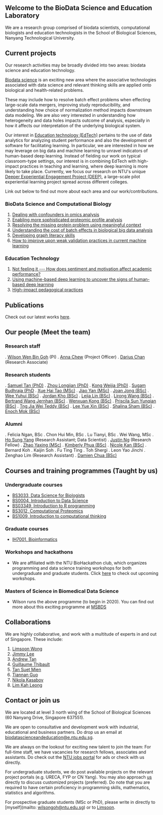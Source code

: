 <!-- Global site tag (gtag.js) - Google Analytics -->
<script async src="https://www.googletagmanager.com/gtag/js?id=UA-155158305-1"></script>
<script>
  window.dataLayer = window.dataLayer || [];
  function gtag(){dataLayer.push(arguments);}
  gtag('js', new Date());

  gtag('config', 'UA-155158305-1');
</script>

## Welcome to the BioData Science and Education Laboratory
We are a research group comprised of biodata scientists, computational biologists and education technologists in the School of Biological Sciences, Nanyang Technological University.

## Current projects
Our research activities may be broadly divided into two areas: biodata science and education technology.

[Biodata science](https://gohwils.github.io/biodatascience/biodatascience) is an exciting new area where the associative technologies associated with data science and relevant thinking skills are applied onto biological and health-related problems.

These may include how to resolve batch effect problems when effecting large-scale data mergers, improving study reproducibility, and understanding how choice of normalization method impacts downstream data modeling. We are also very interested in understanding how heterogeneity and data holes impacts outcome of analysis, especially in how it affects our interpretation of the underlying biological system.

Our interest in [Education technology (EdTech)](https://gohwils.github.io/biodatascience/edtech)  pertains to the use of data analytics for analyzing student performance and also the development of software for facilitating learning. In particular, we are interested in how we may leverage on big data and machine learning to unravel indicators of human-based deep learning. Instead of fielding our work on typical classroom-type settings, our interest is in combining EdTech with high-impact practices in teaching and learning, where deep learning is more likely to take place. Currently, we focus our research on NTU's unique [Deeper Experiential Engagement Project (DEEP)](https://gohwils.github.io/biodatascience/deep_programme), a large-scale pilot experiential learning project spread across different colleges.

Link out below to find out more about each area and our work/contributions.

### BioData Science and Computational Biology
1. [Dealing with confounders in omics analysis](https://gohwils.github.io/biodatascience/confounders)
2. [Enabling more sophisticated proteomic profile analysis](https://gohwils.github.io/biodatascience/proteomics)
3. [Resolving the missing protein problem using meaningful context](https://gohwils.github.io/biodatascience/mpp)
4. [Understanding the cost of batch effects in biological big data analysis](https://gohwils.github.io/biodatascience/batcheffects)
5. [Developing graph literacy skills](https://gohwils.github.io/biodatascience/graphliteracy)
6. [How to improve upon weak validation practices in current machine learning](https://gohwils.github.io/biodatascience/weakvalidationpractice)

### Education Technology
1. [Not feeling it --- How does sentiment and motivation affect academic performance?](https://gohwils.github.io/biodatascience/ACE)
2. [Using machine-based deep learning to uncover the signs of human-based deep learning](https://gohwils.github.io/biodatascience/deeplearning)
3. [High-impact pedagogical practices](https://gohwils.github.io/biodatascience/hips)

## Publications
Check out our latest works [here](https://gohwils.github.io/biodatascience/publications). 

## Our people (Meet the team)
### Research staff
. [Wilson Wen Bin Goh](https://gohwils.github.io/biodatascience/wilsongoh) (PI)
. [Anna Chew](https://gohwils.github.io/biodatascience/anna) (Project Officer)
. [Darius Chan](https://gohwils.github.io/biodatascience/darius) (Research Associate)

### Research students
. [Samuel Tan (PhD)](https://gohwils.github.io/biodatascience/samueltan)
. [Zhou Longjian (PhD)](https://gohwils.github.io/biodatascience/zhoulongjian)
. [Kong Weijia (PhD)](https://gohwils.github.io/biodatascience/kongweijia)
. [Sugam Budhraja (PhD](https://gohwils.github.io/biodatascience/sugam)
. [Xue Hai Tao (MSc)](https://gohwils.github.io/biodatascience/xuehaitao)
. [Jiao Yan (MSc)](https://gohwils.github.io/biodatascience/jiaoyan)
. [Joan Jong (BSc)](https://gohwils.github.io/biodatascience/joanjong)
. [Wee Yuhui (BSc)](https://gohwils.github.io/biodatascience/weeyuhui)
. [Jordan Kho (BSc)](https://gohwils.github.io/biodatascience/jordankho)
. [Lejia Lin (BSc)](https://gohwils.github.io/biodatascience/lejia)
. [Lirong Wang (BSc)](https://gohwils.github.io/biodatascience/lirong)
. [Bertrand Wang Jernhan (BSc)](https://gohwils.github.io/biodatascience/bertrand)
. [Wenxuan Kong (BSc)](https://gohwils.github.io/biodatascience/wenxuan)
. [Priscila Sun Yunqian (BSc)](https://gohwils.github.io/biodatascience/priscila)
. [Tng Jia Wei Teddy (BSc)](https://gohwils.github.io/biodatascience/teddy)
. [Lee Yue Xin (BSc)](https://gohwils.github.io/biodatascience/yuexin)
. [Shalina Sham (BSc)](https://gohwils.github.io/biodatascience/shalina)
. [Enoch Mok (BSc)](https://gohwils.github.io/biodatascience/enoch)


### Alumni
. Felicia Ngan, BSc
. Chon Hui Min, BSc
. Lu Tianyi, BSc
. Wei Wang, MSc
. [Ho Sung Yang](https://gohwils.github.io/biodatascience/hosungyang) (Research Assistant; Data Scientist)
. [Justin Ng](https://gohwils.github.io/biodatascience/justinng) (Research Fellow)
. [Zhao Yaxing (MSc)](https://gohwils.github.io/biodatascience/zhaoyaxing)
. [Kimberly Phua (BSc)](https://gohwils.github.io/biodatascience/kimberlyphua)
. [Nicole Kan (BSc)](https://gohwils.github.io/biodatascience/nicolekan)
. Bernard Koh
. Kaijin Soh
. Fu Ting Ting
. Toh Shergi
. Leon Yao Jinchi
. Zenghao Lim (Research Assistant)
. [Damien Chua (BSc)](https://gohwils.github.io/biodatascience/damien)

## Courses and training programmes (Taught by us)
### Undergraduate courses
- [BS3033, Data Science for Biologists](https://gohwils.github.io/biodatascience/bs3033)
- [BS0004, Introduction to Data Science](https://gohwils.github.io/biodatascience/bs0004)
- [BS03349, Introduction to R programming](https://gohwils.github.io/biodatascience/bs3349)
- [BS3012, Computational Proteomics](https://gohwils.github.io/biodatascience/bs3012)
- [BS1009, Introduction to computational thinking](https://gohwils.github.io/biodatascience/bs1009)

### Graduate courses
- [IH7001, Bioinformatics](https://gohwils.github.io/biodatascience/ih7001)

### Workshops and hackathons
- We are affiliated with the NTU BioHackathon club, which organizes programming and data science training workshops for both undergraduate and graduate students. Click [here](https://sbsbiohackathon.com/) to check out upcoming workshops.

### Masters of Science in Biomedical Data Science
- Wilson runs the above programme (to begin in 2020). You can find out more about this exciting programme at [MSBDS](http://sbs.ntu.edu.sg/Programmes/GraduateByCourseWork/Pages/home.aspx)

## Collaborations
We are highly collaborative, and work with a multitude of experts in and out of Singapore. These include:
1. [Limsoon Wong](https://www.comp.nus.edu.sg/~wongls/)
2. [Jimmy Lee](https://www.imh.com.sg/uploadedFiles/Research/Dr%20Jimmy%20Lee.pdf)
3. [Andrew Tan](http://www.sbs.ntu.edu.sg/aboutus/Faculty/NSTan/Pages/Home.aspx)
4. [Guillaume Thibault](http://www.thibaultlab.com/)
5. [Tan Suet Mien](http://sbs.ntu.edu.sg/aboutus/Faculty/SMTan/Pages/Home.aspx)
6. [Tiannan Guo](http://www.guomics.com/nd.jsp?id=31)
7. [Nikola Kasabov](https://kedri.aut.ac.nz/)
8. [Lim Kah Leong](http://www.lkcmedicine.ntu.edu.sg/aboutus/Faculty-and-Staff/Pages/Lim-Kah-Leong.aspx)

## Contact or join us
We are located at level 3 north wing of the School of Biological Sciences (60 Nanyang Drive, Singapore 637551).

We are open to consultative and development work with industrial, educational and business partners. Do drop us an email at [biodatascienceandeducation@e.ntu.edu.sg](mailto:biodatascienceandeducation@e.ntu.edu.sg).

We are always on the lookout for exciting new talent to join the team:
For full-time staff, we have vacancies for research fellows, associates and assistants. Do check out the [NTU jobs portal](http://www.sbs.ntu.edu.sg/aboutus/JobOpeningsinSBS/Pages/default.aspx) for ads or check with us directly.

For undergraduate students, we do post available projects on the relevant project portals (e.g. URECA, FYP or CN Yang). You may also approach [us](mailto:biodatascienceandeducation@e.ntu.edu.sg) directly to discuss customized projects (preferred). Do note that you are required to have certain proficiency in programming skills, mathematics, statistics and algorithms.

For prospective graduate students (MSc or PhD), please write in directly to [myself](mailto: wilsongoh@ntu.edu.sg) or to [Limsoon](mailto:wongls@comp.nus.edu.sg).

<!---
## Welcome to GitHub Pages

You can use the [editor on GitHub](https://github.com/gohwils/biodatascience/edit/master/index.md) to maintain and preview the content for your website in Markdown files.

Whenever you commit to this repository, GitHub Pages will run [Jekyll](https://jekyllrb.com/) to rebuild the pages in your site, from the content in your Markdown files.

### Markdown

Markdown is a lightweight and easy-to-use syntax for styling your writing. It includes conventions for

```markdown
Syntax highlighted code block

# Header 1
## Header 2
### Header 3

- Bulleted
- List

1. Numbered
2. List

**Bold** and _Italic_ and `Code` text

[Link](url) and ![Image](src)
```

For more details see [GitHub Flavored Markdown](https://guides.github.com/features/mastering-markdown/).

### Jekyll Themes

Your Pages site will use the layout and styles from the Jekyll theme you have selected in your [repository settings](https://github.com/gohwils/biodatascience/settings). The name of this theme is saved in the Jekyll `_config.yml` configuration file.

### Support or Contact

Having trouble with Pages? Check out our [documentation](https://help.github.com/categories/github-pages-basics/) or [contact support](https://github.com/contact) and we’ll help you sort it out.

-->
